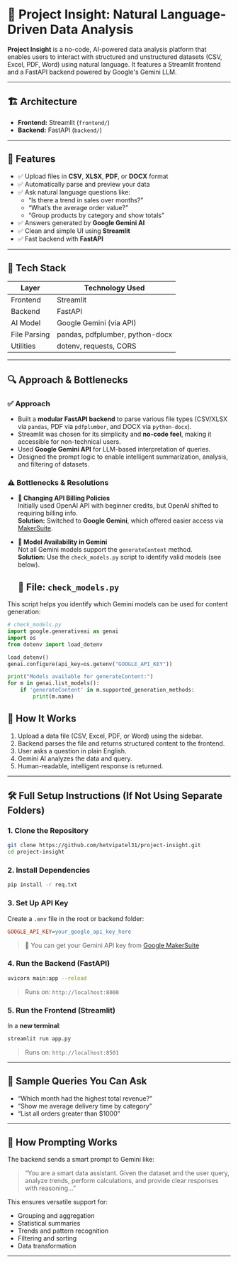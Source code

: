 # 🧠 Project Insight: Natural Language-Driven Data Analysis

**Project Insight** is a no-code, AI-powered data analysis platform that enables users to interact with structured and unstructured datasets (CSV, Excel, PDF, Word) using natural language. It features a Streamlit frontend and a FastAPI backend powered by Google's Gemini LLM.

---

## 🏗️ Architecture

- **Frontend:** Streamlit (`frontend/`)
- **Backend:** FastAPI (`backend/`)

---

## 🚀 Features

- ✅ Upload files in **CSV**, **XLSX**, **PDF**, or **DOCX** format  
- ✅ Automatically parse and preview your data  
- ✅ Ask natural language questions like:  
  - “Is there a trend in sales over months?”  
  - “What’s the average order value?”  
  - “Group products by category and show totals”  
- ✅ Answers generated by **Google Gemini AI**  
- ✅ Clean and simple UI using **Streamlit**  
- ✅ Fast backend with **FastAPI**

---

## 🧰 Tech Stack

| Layer        | Technology Used                |
|--------------|---------------------------------|
| Frontend     | Streamlit                      |
| Backend      | FastAPI                        |
| AI Model     | Google Gemini (via API)        |
| File Parsing | pandas, pdfplumber, python-docx |
| Utilities    | dotenv, requests, CORS         |

---
## 🔍 Approach & Bottlenecks

### ✅ Approach

- Built a **modular FastAPI backend** to parse various file types (CSV/XLSX via `pandas`, PDF via `pdfplumber`, and DOCX via `python-docx`).
- Streamlit was chosen for its simplicity and **no-code feel**, making it accessible for non-technical users.
- Used **Google Gemini API** for LLM-based interpretation of queries.
- Designed the prompt logic to enable intelligent summarization, analysis, and filtering of datasets.

### ⚠️ Bottlenecks & Resolutions

- **🔄 Changing API Billing Policies**  
  Initially used OpenAI API with beginner credits, but OpenAI shifted to requiring billing info.  
  **Solution:** Switched to **Google Gemini**, which offered easier access via [MakerSuite](https://makersuite.google.com/app/apikey).

- **🧪 Model Availability in Gemini**  
  Not all Gemini models support the `generateContent` method.  
  **Solution:** Use the `check_models.py` script to identify valid models (see below).
  ## 📂 File: `check_models.py`

This script helps you identify which Gemini models can be used for content generation:

```python
# check_models.py
import google.generativeai as genai
import os
from dotenv import load_dotenv

load_dotenv()
genai.configure(api_key=os.getenv("GOOGLE_API_KEY"))

print("Models available for generateContent:")
for m in genai.list_models():
    if 'generateContent' in m.supported_generation_methods:
        print(m.name)
```
## 🧪 How It Works

1. Upload a data file (CSV, Excel, PDF, or Word) using the sidebar.  
2. Backend parses the file and returns structured content to the frontend.  
3. User asks a question in plain English.  
4. Gemini AI analyzes the data and query.  
5. Human-readable, intelligent response is returned.

---

## 🛠️ Full Setup Instructions (If Not Using Separate Folders)

### 1. Clone the Repository

```bash
git clone https://github.com/hetvipatel31/project-insight.git
cd project-insight
```

### 2. Install Dependencies

```bash
pip install -r req.txt
```

### 3. Set Up API Key

Create a `.env` file in the root or backend folder:

```ini
GOOGLE_API_KEY=your_google_api_key_here
```

> 🔐 You can get your Gemini API key from [Google MakerSuite](https://makersuite.google.com/app/apikey)

### 4. Run the Backend (FastAPI)

```bash
uvicorn main:app --reload
```

> Runs on: `http://localhost:8000`

### 5. Run the Frontend (Streamlit)

In a **new terminal**:

```bash
streamlit run app.py
```

> Runs on: `http://localhost:8501`

---

## 💬 Sample Queries You Can Ask

- “Which month had the highest total revenue?”  
- “Show me average delivery time by category”  
- “List all orders greater than $1000”  

---

## 🧠 How Prompting Works

The backend sends a smart prompt to Gemini like:

> “You are a smart data assistant. Given the dataset and the user query, analyze trends, perform calculations, and provide clear responses with reasoning...”

This ensures versatile support for:

- Grouping and aggregation  
- Statistical summaries  
- Trends and pattern recognition  
- Filtering and sorting  
- Data transformation

---
